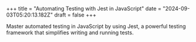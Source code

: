 +++
title = "Automating Testing with Jest in JavaScript"
date = "2024-09-03T05:20:13.182Z"
draft = false
+++

  Master automated testing in JavaScript by using Jest, a powerful testing framework that simplifies writing and running tests.
        